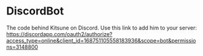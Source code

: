 # DiscordBot

The code behind Kitsune on Discord. Use this link to add him to your server: https://discordapp.com/oauth2/authorize?access_type=online&client_id=168751105558183936&scope=bot&permissions=3148800